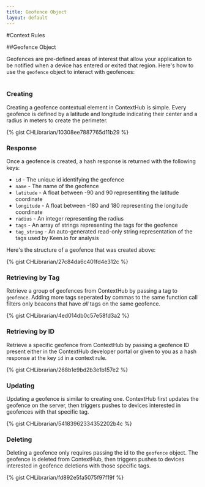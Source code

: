 ```yaml
---
title: Geofence Object
layout: default
---
```

#Context Rules

##Geofence Object

Geofences are pre-defined areas of interest that allow your application to be notified when a device has entered or exited that region. Here's how to use the `geofence` object to interact with geofences:
<br />
<br />

### Creating

Creating a geofence contextual element in ContextHub is simple. Every geofence is defined by a latitude and longitude indicating their center and a radius in meters to create the perimeter.

{% gist CHLibrarian/10308ee7887765d11b29 %}
<br />

### Response

Once a geofence is created, a hash response is returned with the following keys: 

- `id` - The unique id identifying the geofence
- `name` - The name of the geofence 
- `latitude` - A float between -90 and 90 representiting the latitude coordinate
- `longitude` - A float between -180 and 180 representing the longitude coordinate
- `radius` - An integer representing the radius
- `tags` - An array of strings representing the tags for the geofence
- `tag_string` - An auto-generated read-only string representation of the tags used by Keen.io for analysis  

Here's the structure of a geofence that was created above:

{% gist CHLibrarian/27c84da6c401fd4e312c %}
<br />

### Retrieving by Tag

Retrieve a group of geofences from ContextHub by passing a tag to `geofence`. Adding more tags seperated by commas to the same function call filters only beacons that have *all* tags on the same geofence.

{% gist CHLibrarian/4ed014db0c57e58fd3a2 %}
<br />

### Retrieving by ID

Retrieve a specific geofence from ContextHub by passing a geofence ID present either in the ContextHub developer portal or given to you as a hash response at the key `id` in a context rule.

{% gist CHLibrarian/268b1e9bd2b3e1b157e2 %}
<br />

### Updating

Updating a geofence is similar to creating one. ContextHub first updates the geofence on the server, then triggers pushes to devices interested in geofences with that specific tag.

{% gist CHLibrarian/54183962334352202b4c %}
<br />


### Deleting

Deleting a geofence only requires passing the id to the `geofence` object. The geofence is deleted from ContextHub, then triggers pushes to devices interested in geofence deletions with those specific tags.

{% gist CHLibrarian/fd892e5fa5075f97f19f %}
<br />